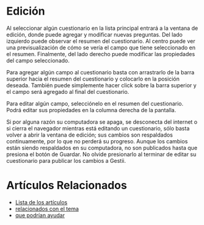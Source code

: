 # Edición

Al seleccionar algún cuestionario en la lista principal entrará a la
ventana de edición, donde puede agregar
y modificar nuevas preguntas. Del lado izquierdo puede observar el
resumen del cuestionario. Al centro puede ver una previsualización de
cómo se vería el campo que tiene seleccionado en el resumen. Finalmente,
del lado derecho puede modificar las propiedades del campo seleccionado.

Para agregar algún campo al cuestionario basta con arrastrarlo de la
barra superior hacia el resumen del cuestionario y colocarlo en la posición
deseada. También puede simplemente hacer click sobre la barra superior y
el campo será agregado al final del cuestionario.

Para editar algún campo, selecciónelo en el resumen del cuestionario.
Podrá editar sus propiedades en la columna derecha de la pantalla.

Si por alguna razón su computadora se
apaga, se desconecta del internet o si cierra el navegador mientras está
editando un cuestionario, sólo basta volver a abrir la ventana de edición;
sus cambios son respaldados continuamente, por lo que no perderá su
progreso. Aunque los cambios están siendo respaldados en su computadora,
no son publicados
hasta que presiona el botón de Guardar. No olvide presionarlo al terminar
de editar su cuestionario para publicar los cambios a Gestii.

# Artículos Relacionados

* [Lista de los artículos](/..)
* [relacionados con el tema](/../template)
* [que podrían ayudar](http://gestii.com)
